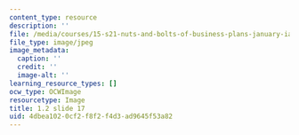 ```yaml
---
content_type: resource
description: ''
file: /media/courses/15-s21-nuts-and-bolts-of-business-plans-january-iap-2014/4dbea1020cf2f8f2f4d3ad9645f53a82_1.2_slide_17.jpg
file_type: image/jpeg
image_metadata:
  caption: ''
  credit: ''
  image-alt: ''
learning_resource_types: []
ocw_type: OCWImage
resourcetype: Image
title: 1.2 slide 17
uid: 4dbea102-0cf2-f8f2-f4d3-ad9645f53a82
---
```


